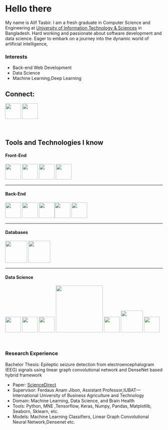 # Hello there 


My name is Alif Tasbir. I am a fresh graduate in Computer Science and Engineering at [University of Information Technology & Sciences](https://uits.edu.bd/) in Bangladesh. Hard working and passionate about software development and data science. Eager to embark on a journey into the dynamic world of artificial intelligence,

### Interests
- Back-end Web Development
- Data Science
- Machine Learning,Deep Learning


## Connect:
<a target="_blank" href="https://www.linkedin.com/in/alif-tasbir-56aa5a1b2/"><img src="https://cdn.jsdelivr.net/gh/devicons/devicon/icons/linkedin/linkedin-original.svg" style="width: 50px" /></a>
<a target="_blank" href="mailto:aliftasbir@gmail.com"><img src="https://user-images.githubusercontent.com/64092765/178427267-133abe7d-d825-4569-adab-3a4816fdcd99.png" style="width: 50px" /></a>


<br>


## Tools and Technologies I know

#### Front-End
<img src="https://cdn.jsdelivr.net/gh/devicons/devicon/icons/html5/html5-original.svg" style="width: 50px"/> <img src="https://cdn.jsdelivr.net/gh/devicons/devicon/icons/css3/css3-original.svg" style="width: 50px"/> <img src="https://cdn.jsdelivr.net/gh/devicons/devicon/icons/javascript/javascript-original.svg" style="width: 50px"/> <img src="https://cdn.jsdelivr.net/gh/devicons/devicon/icons/bootstrap/bootstrap-plain.svg" style="width: 50px;"/>

<hr>

#### Back-End
<img src="https://cdn.jsdelivr.net/gh/devicons/devicon/icons/c/c-original.svg" style="width: 50px;"/> <img src="https://cdn.jsdelivr.net/gh/devicons/devicon/icons/python/python-original.svg" style="width: 50px;"/> <img src="https://cdn.jsdelivr.net/gh/devicons/devicon/icons/java/java-original.svg" style="width: 50px"/><img src="https://cdn.jsdelivr.net/gh/devicons/devicon/icons/django/django-plain.svg" style="width: 50px"/> <img src="https://cdn.jsdelivr.net/gh/devicons/devicon/icons/php/php-original.svg" style="width: 50px;"/> 
<hr>

#### Databases
<img src="https://cdn.jsdelivr.net/gh/devicons/devicon/icons/mysql/mysql-original-wordmark.svg" style="width: 70px;"/> <img src="https://cdn.jsdelivr.net/gh/devicons/devicon/icons/sqlite/sqlite-original-wordmark.svg" style="width: 70px;"/>

<hr>

#### Data Science
<img src="https://cdn.jsdelivr.net/gh/devicons/devicon/icons/jupyter/jupyter-original-wordmark.svg" style="width: 50px;"/> <img src="https://cdn.jsdelivr.net/gh/devicons/devicon/icons/numpy/numpy-original.svg" style="width: 50px;"/> <img src="https://cdn.jsdelivr.net/gh/devicons/devicon/icons/pandas/pandas-original-wordmark.svg" style="width: 50px;"/> <img src="https://matplotlib.org/stable/_images/sphx_glr_logos2_003.png" style="width: 150px;"/> <img src="https://seaborn.pydata.org/_images/logo-tall-lightbg.svg" style="width: 50px;"/> <img src="https://upload.wikimedia.org/wikipedia/commons/thumb/0/05/Scikit_learn_logo_small.svg/260px-Scikit_learn_logo_small.svg.png?20180808062052" style="width: 70px;"/> <img src="https://cdn.jsdelivr.net/gh/devicons/devicon/icons/tensorflow/tensorflow-original.svg" style="width: 50px;"/>

<br>

### Research Experience
 Bachelor Thesis: Epileptic seizure detection from electroencephalogram (EEG) signals using linear graph convolutional network and DenseNet based hybrid framework
- Paper: [ScienceDirect](https://www.sciencedirect.com/science/article/pii/S1687850723000857)
- Supervisor: Ferdaus Anam Jibon, Assistant Professor,IUBAT—International University of Business Agriculture and Technology
- Domain: Machine Learning, Data Science, and Brain Health
- Tools:  Python, MNE ,Tensorflow, Keras, Numpy, Pandas, Matplotlib, Seaborn, Sklearn, etc.
- Models: Machine Learning Classifiers, Linear Graph Convolutional Neural Network,Densenet etc.

<br>
